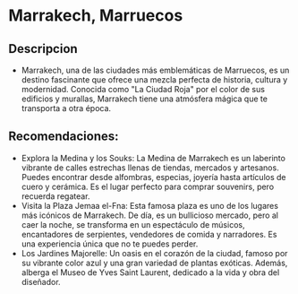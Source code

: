 # Marrakech, Marruecos

## Descripcion
- Marrakech, una de las ciudades más emblemáticas de Marruecos, es un destino fascinante que ofrece una mezcla perfecta de historia, cultura y modernidad. Conocida como "La Ciudad Roja" por el color de sus edificios y murallas, Marrakech tiene una atmósfera mágica que te transporta a otra época.

## Recomendaciones:
- Explora la Medina y los Souks: La Medina de Marrakech es un laberinto vibrante de calles estrechas llenas de tiendas, mercados y artesanos. Puedes encontrar desde alfombras, especias, joyería hasta artículos de cuero y cerámica. Es el lugar perfecto para comprar souvenirs, pero recuerda regatear.
- Visita la Plaza Jemaa el-Fna: Esta famosa plaza es uno de los lugares más icónicos de Marrakech. De día, es un bullicioso mercado, pero al caer la noche, se transforma en un espectáculo de músicos, encantadores de serpientes, vendedores de comida y narradores. Es una experiencia única que no te puedes perder.
- Los Jardines Majorelle: Un oasis en el corazón de la ciudad, famoso por su vibrante color azul y una gran variedad de plantas exóticas. Además, alberga el Museo de Yves Saint Laurent, dedicado a la vida y obra del diseñador.